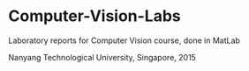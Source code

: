 # Computer-Vision-Labs

Laboratory reports for Computer Vision course, done in MatLab

Nanyang Technological University, Singapore, 2015

